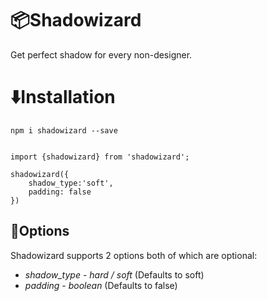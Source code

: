# 📦Shadowizard

Get perfect shadow for every non-designer.

# ⬇️Installation

`npm i shadowizard --save`


```

import {shadowizard} from 'shadowizard';

shadowizard({
    shadow_type:'soft',
    padding: false
})

```
## 📑Options

Shadowizard supports 2 options both of which are optional:

* *shadow_type* - _hard / soft_ (Defaults to soft)
* *padding* - _boolean_ (Defaults to false)